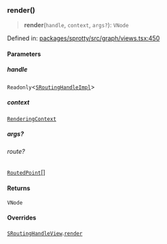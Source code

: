 
### render()

> **render**(`handle`, `context`, `args?`): `VNode`

Defined in: [packages/sprotty/src/graph/views.tsx:450](https://github.com/eclipse-sprotty/sprotty/blob/f9b2433481cc27a1ac0c92d525a92039ae7f6c76/packages/sprotty/src/graph/views.tsx#L450)

#### Parameters

##### handle

`Readonly`\<[`SRoutingHandleImpl`](../Class.SRoutingHandleImpl)\>

##### context

[`RenderingContext`](../Interface.RenderingContext)

##### args?

###### route?

[`RoutedPoint`](../Interface.RoutedPoint)[]

#### Returns

`VNode`

#### Overrides

[`SRoutingHandleView`](../Class.SRoutingHandleView).[`render`](../Class.SRoutingHandleView.md#render)

